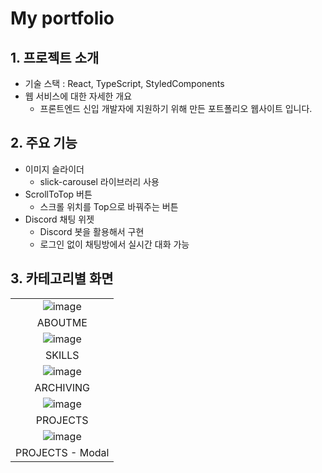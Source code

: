 # My portfolio

## 1. 프로젝트 소개
- 기술 스택 : React, TypeScript, StyledComponents
- 웹 서비스에 대한 자세한 개요
  - 프론트엔드 신입 개발자에 지원하기 위해 만든 포트폴리오 웹사이트 입니다.

## 2. 주요 기능
- 이미지 슬라이더
  - slick-carousel 라이브러리 사용
- ScrollToTop 버튼
  - 스크롤 위치를 Top으로 바꿔주는 버튼
- Discord 채팅 위젯
  - Discord 봇을 활용해서 구현
  - 로그인 없이 채팅방에서 실시간 대화 가능

## 3. 카테고리별 화면

| |
:------------------------------------------------------------------------------------------------------------------------------: |
| ![image](https://user-images.githubusercontent.com/86244477/159426788-a2b7921a-6e61-4fab-977b-852b8dac8ed5.png)|
| ABOUTME |
| ![image](https://user-images.githubusercontent.com/86244477/159426967-9324f00b-fc7d-46dc-9f35-6a0eef3b8aab.png) |
| SKILLS |
| ![image](https://user-images.githubusercontent.com/86244477/159427013-7c3ac830-8a3f-4ed4-9f0e-db67ba2b8edc.png) |
| ARCHIVING |
| ![image](https://user-images.githubusercontent.com/86244477/159427086-50c5228d-e6d3-4911-bbff-15aef5c86cb2.png) |
| PROJECTS |
| ![image](https://user-images.githubusercontent.com/86244477/159427162-cd1248a3-c440-4d97-a166-2a71ad167c76.png) |
| PROJECTS - Modal |





